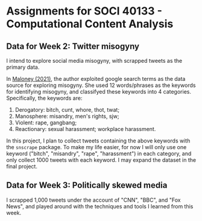 # Assignments for SOCI 40133 - Computational Content Analysis

## Data for Week 2: Twitter misogyny

I intend to explore social media misogyny, with scrapped tweets as the primary data.

In [Maloney (2021)](https://www.economics.uci.edu/files/docs/2021/gradjobmarket/maloney_elizabeth.pdf), the author exploited google search terms as the data source for exploring misogyny. She used 12 words/phrases as the keywords for identifying misogyny, and classifyed these keywords into 4 categories. Specifically, the keywords are:

1. Derogatory: bitch, cunt, whore, thot, twat;
2. Manosphere: misandry, men's rights, sjw;
3. Violent: rape, gangbang;
4. Reactionary: sexual harassment; workplace harassment.

In this project, I plan to collect tweets containing the above keywords with the `snscrape` package. To make my life easier, for now I will only use one keyword ("bitch", "misandry", "rape", "harassment") in each category, and only collect 1000 tweets with each keyword. I may expand the dataset in the final project.

## Data for Week 3: Politically skewed media

I scrapped 1,000 tweets under the account of "CNN", "BBC", and "Fox News", and played around with the techniques and tools I learned from this week.
